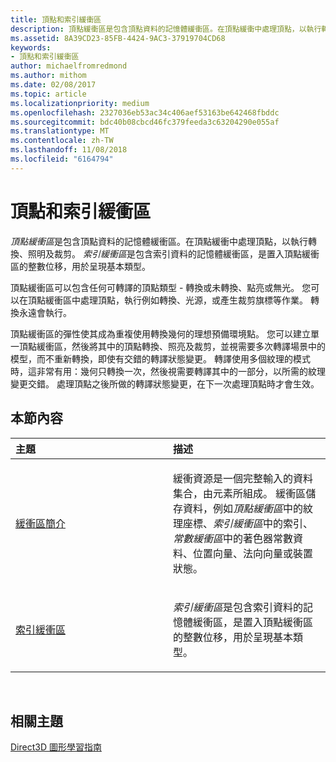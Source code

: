 ```yaml
---
title: 頂點和索引緩衝區
description: 頂點緩衝區是包含頂點資料的記憶體緩衝區。在頂點緩衝中處理頂點，以執行轉換、照明及裁剪。
ms.assetid: 8A39CD23-85FB-4424-9AC3-37919704CD68
keywords:
- 頂點和索引緩衝區
author: michaelfromredmond
ms.author: mithom
ms.date: 02/08/2017
ms.topic: article
ms.localizationpriority: medium
ms.openlocfilehash: 2327036eb53ac34c406aef53163be642468fbddc
ms.sourcegitcommit: bdc40b08cbcd46fc379feeda3c63204290e055af
ms.translationtype: MT
ms.contentlocale: zh-TW
ms.lasthandoff: 11/08/2018
ms.locfileid: "6164794"
---
```

# <a name="vertex-and-index-buffers"></a>頂點和索引緩衝區


*頂點緩衝區*是包含頂點資料的記憶體緩衝區。在頂點緩衝中處理頂點，以執行轉換、照明及裁剪。 *索引緩衝區*是包含索引資料的記憶體緩衝區，是置入頂點緩衝區的整數位移，用於呈現基本類型。

頂點緩衝區可以包含任何可轉譯的頂點類型 - 轉換或未轉換、點亮或無光。 您可以在頂點緩衝區中處理頂點，執行例如轉換、光源，或產生裁剪旗標等作業。 轉換永遠會執行。

頂點緩衝區的彈性使其成為重複使用轉換幾何的理想預備環境點。 您可以建立單一頂點緩衝區，然後將其中的頂點轉換、照亮及裁剪，並視需要多次轉譯場景中的模型，而不重新轉換，即使有交錯的轉譯狀態變更。 轉譯使用多個紋理的模式時，這非常有用：幾何只轉換一次，然後視需要轉譯其中的一部分，以所需的紋理變更交錯。 處理頂點之後所做的轉譯狀態變更，在下一次處理頂點時才會生效。

## <a name="span-idin-this-sectionspanin-this-section"></a><span id="in-this-section"></span>本節內容


<table>
<colgroup>
<col width="50%" />
<col width="50%" />
</colgroup>
<thead>
<tr class="header">
<th align="left">主題</th>
<th align="left">描述</th>
</tr>
</thead>
<tbody>
<tr class="odd">
<td align="left"><p><a href="introduction-to-buffers.md">緩衝區簡介</a></p></td>
<td align="left"><p>緩衝資源是一個完整輸入的資料集合，由元素所組成。 緩衝區儲存資料，例如<em>頂點緩衝區</em>中的紋理座標、<em>索引緩衝區</em>中的索引、<em>常數緩衝區</em>中的著色器常數資料、位置向量、法向向量或裝置狀態。</p></td>
</tr>
<tr class="even">
<td align="left"><p><a href="index-buffers.md">索引緩衝區</a></p></td>
<td align="left"><p><em>索引緩衝區</em>是包含索引資料的記憶體緩衝區，是置入頂點緩衝區的整數位移，用於呈現基本類型。</p></td>
</tr>
</tbody>
</table>

 

## <a name="span-idrelated-topicsspanrelated-topics"></a><span id="related-topics"></span>相關主題


[Direct3D 圖形學習指南](index.md)

 

 




